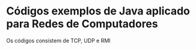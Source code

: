 # Códigos exemplos de Java aplicado para Redes de Computadores

Os códigos consistem de TCP, UDP e RMI
 
